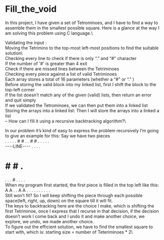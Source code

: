 # Fill_the_void
In this project, I have given a set of Tetrominoes, and I have to find a way to assemble them in the smallest possible square. Here is a glance at the way I am solving this problem using C language.\

Validating the input :\
Moving the Tetrimino to the top-most left-most positions to find the suitable solution\       
Checking every line to check if there is only “.” and “#” character\
If the number of '#' is greater than 4 exit\
Check if there are missed lines between the Tetriminoes\
Checking every piece against a list of valid Tetriminoes\
Each array stores a total of 16 parameters (whether a “#” or “.” )\
Before storing the valid block into my linked list, first I shift the block to the top-left corner\
If the list doesn’t match any of the given (valid) lists, then return an error and quit simply\
If we validated the Tetrominoes, we can then put them into a linked list\
Storing the arrays into a linked list: Then I will store the arrays into a linked a list\
– How can I fill it using a recursive backtracking algorithm?\

In our problem it’s kind of easy to express the problem recursively I’m going to give an example for this: Say we have two pieces\
. . . .
. # # .
. # # .
. . . .\
----LINE----
. . . .
# # # .
. . . #
. . . .\
When my program first started, the first piece is filled in the top left like this:\
A A . .
A A . .
. . . .
. . . .\
Still won’t fit? So I will keep shifting the piece through each possible space(left, right, up, down) on the square till it will fit.\
The keys to backtracking here are the choice I make, which is shifting the first Tetriminoe, once I express that I recurse in that decision, if the decision doesn’t work I come back and I undo it and make another choice, we explore, we undo, we made another choice.\
To figure out the efficient solution, we have to find the smallest square to start with, which is: starting size = number of Teteriminoes * 2\
